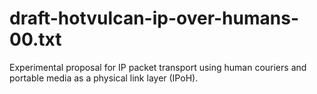 # draft-hotvulcan-ip-over-humans-00.txt
Experimental proposal for IP packet transport using human couriers and portable media as a physical link layer (IPoH).
